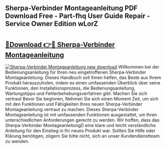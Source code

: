 ## Sherpa-Verbinder Montageanleitung PDF Download Free - Part-fhq User Guide Repair - Service Owner Edition wLorZ

# <h2><a href="http://df8a3qz.blite.top/?on=Sherpa-Verbinder+Montageanleitung">🔗Download 👉🔴 Sherpa-Verbinder Montageanleitung</a></h2>

[![Sherpa-Verbinder Montageanleitung new download](https://i.imgur.com/lujVjoI.png)](http://df8a3qz.blite.top/?on=Sherpa-Verbinder+Montageanleitung)
Willkommen bei der Bedienungsanleitung für Ihren neu eingetroffenen Sherpa-Verbinder Montageanleitung. Dieses Handbuch soll Ihnen helfen, das Beste aus Ihrem Produkt herauszuholen, indem es einen umfassenden Überblick über seine Funktionen, den Installationsprozess, die Bedienungsanleitung, Wartungstipps und Fehlerbehebungsverfahren gibt. Machen Sie sich vertraut Bevor Sie beginnen, Nehmen Sie sich einen Moment Zeit, um sich mit den Funktionen und Fähigkeiten Ihres neuen Sherpa-Verbinder Montageanleitung vertraut zu machen. Dieses Sherpa-Verbinder Montageanleitung ist mit umfassenden Funktionen ausgestattet, um Ihren unterschiedlichen Anforderungen gerecht zu werden. Wir hoffen, dass das Sherpa-Verbinder MontageanleitungD eine klare und leicht verständliche Anleitung für den Einstieg in Ihr neues Produkt war. Sollten Sie Hilfe oder Klärung benötigen, zögern Sie bitte nicht, sich an unser Kundendienstteam zu wenden.
